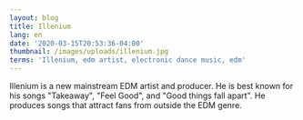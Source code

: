 ```yaml
---
layout: blog
title: Illenium
lang: en
date: '2020-03-15T20:53:36-04:00'
thumbnail: /images/uploads/illenium.jpg
terms: 'Illenium, edm artist, electronic dance music, edm'
---
```

Illenium is a new mainstream EDM artist and producer. He is best known for his songs "Takeaway", "Feel Good", and "Good things fall apart". He produces songs that attract fans from outside the EDM genre.

